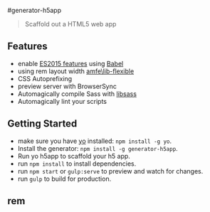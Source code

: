 #generator-h5app
> Scaffold out a HTML5 web app

## Features
* enable [ES2015 features](https://babeljs.io/docs/learn-es2015/) using [Babel](https://babeljs.io)
* using rem layout width [amfe\lib-flexible](https://github.com/amfe/lib-flexible)
* CSS Autoprefixing
* preview server with BrowserSync
* Automagically compile Sass with [libsass](http://libsass.org)
* Automagically lint your scripts

## Getting Started
* make sure you have [yo](https://github.com/yeoman/yo) installed: `npm install -g yo`.
* Install the generator: `npm install -g generator-h5app`.
* Run yo h5app to scaffold your h5 app.
* run `npm install` to install dependencies.
* run `npm start` or `gulp:serve` to preview and watch for changes.
* run `gulp` to build for production.

## rem
